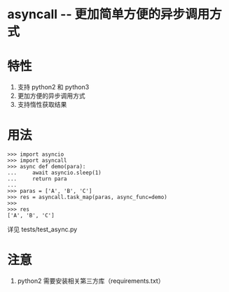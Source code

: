 # asyncall  -- 更加简单方便的异步调用方式


# 特性
1. 支持 python2 和 python3
2. 更加方便的异步调用方式
3. 支持惰性获取结果

# 用法
```
>>> import asyncio
>>> import asyncall
>>> async def demo(para):
...     await asyncio.sleep(1)
...     return para
...
>>> paras = ['A', 'B', 'C']
>>> res = asyncall.task_map(paras, async_func=demo)
>>>
>>> res
['A', 'B', 'C']
```
详见 tests/test_async.py

# 注意
1. python2 需要安装相关第三方库（requirements.txt）
